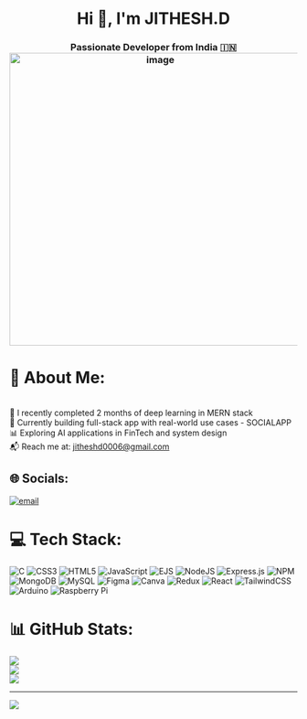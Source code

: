 <div align="center">

<h1>Hi 👋, I'm JITHESH.D</h1>

<h3>Passionate Developer from India 🇮🇳 <img width="512" height="512" alt="image" src="https://github.com/user-attachments/assets/c6121a41-747d-4e01-9d6f-d8eefa06cad3" />


</div>

# 💫 About Me:
<br>🌱 I recently completed 2 months of deep learning in MERN stack<br>🚀 Currently building full-stack app with real-world use cases - SOCIALAPP<br>📊 Exploring AI applications in FinTech and system design<br>📬 Reach me at: jitheshd0006@gmail.com


## 🌐 Socials:
[![email](https://img.shields.io/badge/Email-D14836?logo=gmail&logoColor=white)](mailto:jitheshd0006@gmail.com) 

# 💻 Tech Stack:
![C](https://img.shields.io/badge/c-%2300599C.svg?style=plastic&logo=c&logoColor=white) ![CSS3](https://img.shields.io/badge/css3-%231572B6.svg?style=plastic&logo=css3&logoColor=white) ![HTML5](https://img.shields.io/badge/html5-%23E34F26.svg?style=plastic&logo=html5&logoColor=white) ![JavaScript](https://img.shields.io/badge/javascript-%23323330.svg?style=plastic&logo=javascript&logoColor=%23F7DF1E) ![EJS](https://img.shields.io/badge/ejs-%23B4CA65.svg?style=plastic&logo=ejs&logoColor=black) ![NodeJS](https://img.shields.io/badge/node.js-6DA55F?style=plastic&logo=node.js&logoColor=white) ![Express.js](https://img.shields.io/badge/express.js-%23404d59.svg?style=plastic&logo=express&logoColor=%2361DAFB) ![NPM](https://img.shields.io/badge/NPM-%23CB3837.svg?style=plastic&logo=npm&logoColor=white) ![MongoDB](https://img.shields.io/badge/MongoDB-%234ea94b.svg?style=plastic&logo=mongodb&logoColor=white) ![MySQL](https://img.shields.io/badge/mysql-4479A1.svg?style=plastic&logo=mysql&logoColor=white) ![Figma](https://img.shields.io/badge/figma-%23F24E1E.svg?style=plastic&logo=figma&logoColor=white) ![Canva](https://img.shields.io/badge/Canva-%2300C4CC.svg?style=plastic&logo=Canva&logoColor=white) ![Redux](https://img.shields.io/badge/redux-%23593d88.svg?style=plastic&logo=redux&logoColor=white) ![React](https://img.shields.io/badge/react-%2320232a.svg?style=plastic&logo=react&logoColor=%2361DAFB) ![TailwindCSS](https://img.shields.io/badge/tailwindcss-%2338B2AC.svg?style=plastic&logo=tailwind-css&logoColor=white) ![Arduino](https://img.shields.io/badge/-Arduino-00979D?style=plastic&logo=Arduino&logoColor=white) ![Raspberry Pi](https://img.shields.io/badge/-Raspberry_Pi-C51A4A?style=plastic&logo=Raspberry-Pi)
# 📊 GitHub Stats:
![](https://github-readme-stats.vercel.app/api?username=JitheshD06&theme=dark&hide_border=true&include_all_commits=false&count_private=false)<br/>
![](https://nirzak-streak-stats.vercel.app/?user=JitheshD06&theme=dark&hide_border=true)<br/>
![](https://github-readme-stats.vercel.app/api/top-langs/?username=JitheshD06&theme=dark&hide_border=true&include_all_commits=false&count_private=false&layout=compact)

---
[![](https://visitcount.itsvg.in/api?id=JitheshD06&icon=5&color=0)](https://visitcount.itsvg.in)

<!-- Proudly created with GPRM ( https://gprm.itsvg.in ) -->
